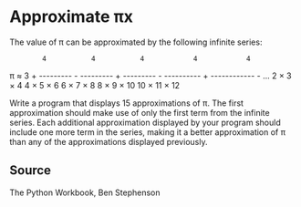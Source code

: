 # Approximate πx

The value of π can be approximated by the following infinite series:

            4           4           4            4            4
π ≈ 3 + --------- - --------- + --------- - ---------- + ------------ - ...
        2 × 3 × 4   4 × 5 × 6   6 × 7 × 8   8 × 9 × 10   10 × 11 × 12

Write a program that displays 15 approximations of π. The first approximation should make use of only the first term from the infinite series. Each additional approximation displayed by your program should include one more term in the series, making it a better approximation of π than any of the approximations displayed previously.

## Source

The Python Workbook, Ben Stephenson